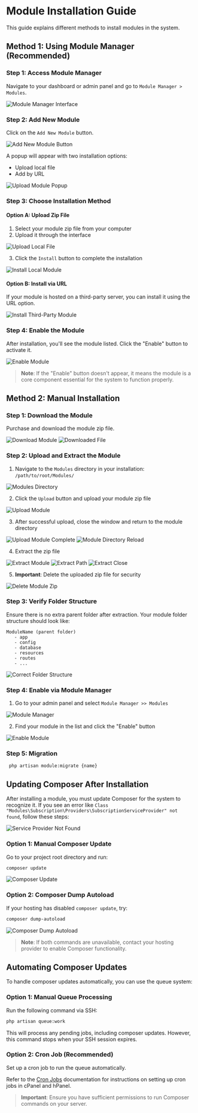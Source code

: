 # Module Installation Guide

This guide explains different methods to install modules in the system.

## Method 1: Using Module Manager (Recommended)

### Step 1: Access Module Manager
Navigate to your dashboard or admin panel and go to `Module Manager > Modules`.

![Module Manager Interface](/assets/lms/images/module/module-manager.png)

### Step 2: Add New Module
Click on the `Add New Module` button.

![Add New Module Button](/assets/lms/images/module/add-new-module.png)

A popup will appear with two installation options:
- Upload local file
- Add by URL

![Upload Module Popup](/assets/lms/images/module/upload-popup.png)

### Step 3: Choose Installation Method

#### Option A: Upload Zip File
1. Select your module zip file from your computer
2. Upload it through the interface

![Upload Local File](/assets/lms/images/module/upload-local-file.png)

3. Click the `Install` button to complete the installation

![Install Local Module](/assets/lms/images/module/install-local-module.png)

#### Option B: Install via URL
If your module is hosted on a third-party server, you can install it using the URL option.

![Install Third-Party Module](/assets/lms/images/module/install-third-party-module.png)

### Step 4: Enable the Module
After installation, you'll see the module listed. Click the "Enable" button to activate it.

![Enable Module](/assets/lms/images/module/enable-module.png)

> **Note**: If the "Enable" button doesn't appear, it means the module is a core component essential for the system to function properly.

## Method 2: Manual Installation

### Step 1: Download the Module
Purchase and download the module zip file.

![Download Module](/assets/lms/images/module/download.png)
![Downloaded File](/assets/lms/images/module/downloaded-file.png)

### Step 2: Upload and Extract the Module

1. Navigate to the `Modules` directory in your installation: `/path/to/root/Modules/`

![Modules Directory](/assets/lms/images/module/modules-dir.png)

2. Click the `Upload` button and upload your module zip file

![Upload Module](/assets/lms/images/module/upload-module.png)

3. After successful upload, close the window and return to the module directory

![Upload Module Complete](/assets/lms/images/module/upload-module-2.png)
![Module Directory Reload](/assets/lms/images/module/module-dir-reload.png)

4. Extract the zip file

![Extract Module](/assets/lms/images/module/module-extract.png)
![Extract Path](/assets/lms/images/module/module-extract-path.png)
![Extract Close](/assets/lms/images/module/module-extract-close.png)

5. **Important**: Delete the uploaded zip file for security

![Delete Module Zip](/assets/lms/images/module/delete-module-zip.png)

### Step 3: Verify Folder Structure
Ensure there is no extra parent folder after extraction. Your module folder structure should look like:

```
ModuleName (parent folder)
   - app
   - config
   - database
   - resources
   - routes
   - ...
```

![Correct Folder Structure](/assets/lms/images/module/module-correct-folder-structure.png)

### Step 4: Enable via Module Manager
1. Go to your admin panel and select `Module Manager >> Modules`

![Module Manager](/assets/lms/images/module/module-manager.png)

2. Find your module in the list and click the "Enable" button

![Enable Module](/assets/lms/images/module/enable-module.png)

### Step 5: Migration

```
 php artisan module:migrate {name}
```

## Updating Composer After Installation

After installing a module, you must update Composer for the system to recognize it. If you see an error like `Class "Modules\Subscription\Providers\SubscriptionServiceProvider" not found`, follow these steps:

![Service Provider Not Found](/assets/lms/images/module/module-service-provider-composer-load-issue.png)

### Option 1: Manual Composer Update
Go to your project root directory and run:

```bash
composer update
```

![Composer Update](/assets/lms/images/module/composer-update.png)

### Option 2: Composer Dump Autoload
If your hosting has disabled `composer update`, try:

```bash
composer dump-autoload
```

![Composer Dump Autoload](/assets/lms/images/module/composer-dump-autoload.png)

> **Note**: If both commands are unavailable, contact your hosting provider to enable Composer functionality.

## Automating Composer Updates

To handle composer updates automatically, you can use the queue system:

### Option 1: Manual Queue Processing
Run the following command via SSH:

```bash
php artisan queue:work
```

This will process any pending jobs, including composer updates. However, this command stops when your SSH session expires.

### Option 2: Cron Job (Recommended)
Set up a cron job to run the queue automatically. 

Refer to the [Cron Jobs](/edulab/advanced/cron-jobs) documentation for instructions on setting up cron jobs in cPanel and hPanel.

> **Important**: Ensure you have sufficient permissions to run Composer commands on your server.